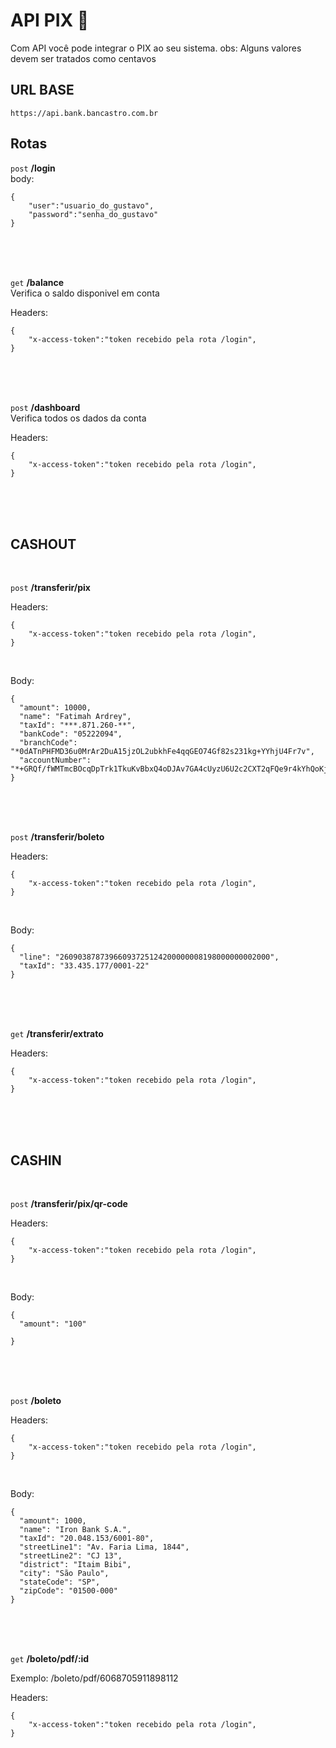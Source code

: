 # API PIX 📜

Com API você pode integrar o PIX ao seu sistema.
obs: Alguns valores devem ser tratados como centavos

## URL BASE

 `https://api.bank.bancastro.com.br`

## Rotas 


 `post` **/login**
<br>
body:
```
{
	"user":"usuario_do_gustavo",
	"password":"senha_do_gustavo"
}
```

<br>
<br>
<br>

 `get` **/balance**
<br>
Verifica o saldo disponivel em conta

Headers:
```
{
	"x-access-token":"token recebido pela rota /login",
}
```
<br>
<br>
<br>

 `post` **/dashboard**
<br>
Verifica todos os dados da conta

Headers:
```
{
	"x-access-token":"token recebido pela rota /login",
}
```
<br>
<br>
<br>

## CASHOUT
<br>

 `post` **/transferir/pix**


Headers:
```
{
	"x-access-token":"token recebido pela rota /login",
}
```

<br>

Body:
```
{
  "amount": 10000,
  "name": "Fatimah Ardrey",
  "taxId": "***.871.260-**",
  "bankCode": "05222094",
  "branchCode": "*0dATnPHFMD36u0MrAr2DuA15jzOL2ubkhFe4qqGEO74Gf82s231kg+YYhjU4Fr7v",
  "accountNumber": "*+GRQf/fWMTmcBOcqDpTrk1TkuKvBbxQ4oDJAv7GA4cUyzU6U2c2CXT2qFQe9r4kYhQoKjkKFbcCWuo7bfMh3zm68xuNMRuwxbxCBfB1zW8w/ZiZIdBz7ZQXwXJONl9S3"
}
```

<br>
<br>
<br>


 `post` **/transferir/boleto**


Headers:
```
{
	"x-access-token":"token recebido pela rota /login",
}
```

<br>

Body:
```
{  
  "line": "26090387873966093725124200000008198000000002000",
  "taxId": "33.435.177/0001-22"  
}
```

<br>
<br>
<br>


 `get` **/transferir/extrato**


Headers:
```
{
	"x-access-token":"token recebido pela rota /login",
}
```

<br>
<br>
<br>









## CASHIN
<br>

 `post` **/transferir/pix/qr-code**


Headers:
```
{
	"x-access-token":"token recebido pela rota /login",
}
```

<br>

Body:
```
{  
  "amount": "100"
  
}
```

<br>
<br>
<br>


 `post` **/boleto**


Headers:
```
{
	"x-access-token":"token recebido pela rota /login",
}
```
<br>

Body:
```
{
  "amount": 1000,
  "name": "Iron Bank S.A.",
  "taxId": "20.048.153/6001-80",
  "streetLine1": "Av. Faria Lima, 1844",
  "streetLine2": "CJ 13",
  "district": "Itaim Bibi",
  "city": "São Paulo",
  "stateCode": "SP",
  "zipCode": "01500-000"
}
```

<br>
<br>
<br>


 `get` **/boleto/pdf/:id**

Exemplo: /boleto/pdf/6068705911898112

Headers:
```
{
	"x-access-token":"token recebido pela rota /login",
}
```

<br>
<br>
<br>



